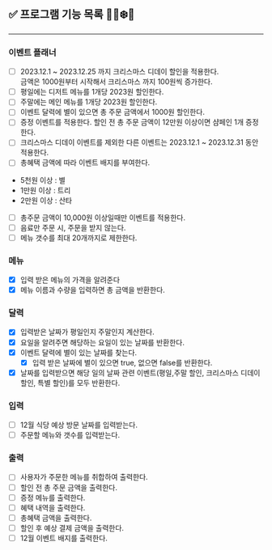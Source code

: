## ✅ 프로그램 기능 목록 🎅🏻❄️🎁

---

### 이벤트 플래너
- [ ] 2023.12.1 ~ 2023.12.25 까지 크리스마스 디데이 할인을 적용한다.  
금액은 1000원부터 시작해서 크리스마스 까지 100원씩 증가한다.
- [ ] 평일에는 디저트 메뉴를 1개당 2023원 할인한다.
- [ ] 주말에는 메인 메뉴를 1개당 2023원 할인한다.
- [ ] 이벤트 달력에 별이 있으면 총 주문 금액에서 1000원 할인한다.
- [ ] 증정 이벤트를 적용한다. 할인 전 총 주문 금액이 12만원 이상이면 샴페인 1개 증정한다.
- [ ] 크리스마스 디데이 이벤트를 제외한 다른 이벤트는 2023.12.1 ~ 2023.12.31 동안 적용한다.
- [ ] 총혜택 금액에 따라 이벤트 배지를 부여한다.
- 5천원 이상 : 별
- 1만원 이상 : 트리
- 2만원 이상 : 산타
- [ ] 총주문 금액이 10,000원 이상일때만 이벤트를 적용한다.
- [ ] 음료만 주문 시, 주문을 받지 않는다.
- [ ] 메뉴 갯수를 최대 20개까지로 제한한다.
### 메뉴
- [x] 입력 받은 메뉴의 가격을 알려준다
- [x] 메뉴 이름과 수량을 입력하면 총 금액을 반환한다.
### 달력
- [x] 입력받은 날짜가 평일인지 주말인지 계산한다.
- [x] 요일을 알려주면 해당하는 요일이 있는 날짜를 반환한다.
- [x] 이벤트 달력에 별이 있는 날짜를 찾는다.
  - [x] 입력 받은 날짜에 별이 있으면 true, 없으면 false를 반환한다.
- [x] 날짜를 입력받으면 해당 일의 날짜 관련 이벤트(평일,주말 할인, 크리스마스 디데이 할인, 특별 할인)를 모두 반환한다.
### 입력
- [ ] 12월 식당 예상 방문 날짜를 입력받는다.
- [ ] 주문할 메뉴와 갯수를 입력받는다.
### 출력
- [ ] 사용자가 주문한 메뉴를 취합하여 출력한다.
- [ ] 할인 전 총 주문 금액을 출력한다.
- [ ] 증정 메뉴를 출력한다.
- [ ] 혜택 내역을 출력한다.
- [ ] 총혜택 금액을 출력한다.
- [ ] 할인 후 예상 결제 금액을 출력한다.
- [ ] 12월 이벤트 배지를 출력한다.
